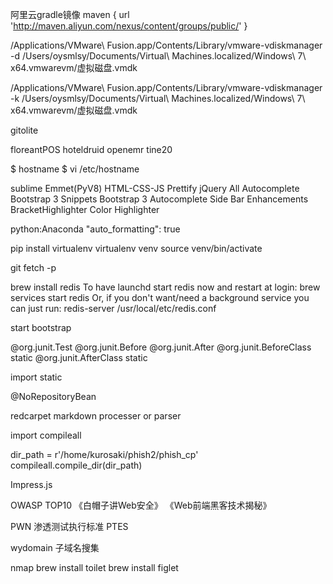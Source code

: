 阿里云gradle镜像
maven { url 'http://maven.aliyun.com/nexus/content/groups/public/' }

/Applications/VMware\ Fusion.app/Contents/Library/vmware-vdiskmanager -d /Users/oysmlsy/Documents/Virtual\ Machines.localized/Windows\ 7\ x64.vmwarevm/虚拟磁盘.vmdk

/Applications/VMware\ Fusion.app/Contents/Library/vmware-vdiskmanager -k /Users/oysmlsy/Documents/Virtual\ Machines.localized/Windows\ 7\ x64.vmwarevm/虚拟磁盘.vmdk

gitolite

floreantPOS
hoteldruid
openemr
tine20

$ hostname
$ vi /etc/hostname

sublime
Emmet(PyV8)
HTML-CSS-JS Prettify
jQuery
All Autocomplete
Bootstrap 3 Snippets
Bootstrap 3 Autocomplete
Side Bar Enhancements
BracketHighlighter
Color Highlighter

python:Anaconda
"auto_formatting": true

pip install virtualenv
virtualenv venv
source venv/bin/activate

git fetch -p


brew install redis
To have launchd start redis now and restart at login:
  brew services start redis
Or, if you don't want/need a background service you can just run:
  redis-server /usr/local/etc/redis.conf




start bootstrap

@org.junit.Test
@org.junit.Before
@org.junit.After
@org.junit.BeforeClass static
@org.junit.AfterClass static

import static

@NoRepositoryBean

redcarpet markdown processer or parser 




import compileall

dir_path = r'/home/kurosaki/phish2/phish_cp'
compileall.compile_dir(dir_path)





Impress.js


OWASP TOP10
《白帽子讲Web安全》
《Web前端黑客技术揭秘》


PWN
渗透测试执行标准 PTES


wydomain
子域名搜集

nmap
brew install toilet
brew install figlet






